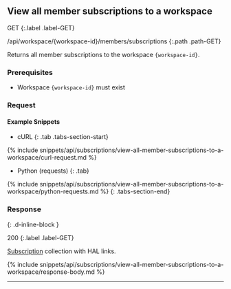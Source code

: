 ## View all member subscriptions to a workspace

GET
{:.label .label-GET}

/api/workspace/{workspace-id}/members/subscriptions
{:.path .path-GET}

Returns all member subscriptions to the workspace `{workspace-id}`.

### Prerequisites
- Workspace `{workspace-id}` must exist

### Request
#### Example Snippets
- cURL
{: .tab .tabs-section-start}

{% include snippets/api/subscriptions/view-all-member-subscriptions-to-a-workspace/curl-request.md %}

- Python (requests)
{: .tab}

{% include snippets/api/subscriptions/view-all-member-subscriptions-to-a-workspace/python-requests.md %}
{: .tabs-section-end}

### Response
{: .d-inline-block }

200
{:.label .label-GET}

[Subscription](#subscription) collection with HAL links.

{% include snippets/api/subscriptions/view-all-member-subscriptions-to-a-workspace/response-body.md %}

---
